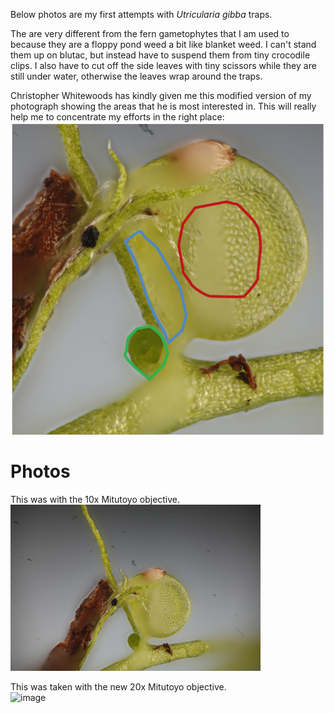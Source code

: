 
Below photos are my first attempts with <i>Utricularia gibba</i> traps. 

The are very different from the fern gametophytes that I am used to because they are a floppy pond weed a bit like blanket weed. I can't stand them up on blutac, but instead have to suspend them from tiny crocodile clips. I also have to cut off the side leaves with tiny scissors while they are still under water, otherwise the leaves wrap around the traps.

Christopher Whitewoods has kindly given me this modified version of my photograph showing the areas that he is most interested in. This will really help me to concentrate my efforts in the right place:<br>
<img src="/images/gallery/practise%20shots/UtricularaTargets.jpg" alt="image"/>

# Photos

This was with the 10x Mitutoyo objective. <br>
<img src="/images/gallery/practise%20shots/20180224utricularia.jpg"  width="400" alt="image"/>

This was taken with the new 20x Mitutoyo objective.<br>
<img src="/images/gallery/practise%20shots/20180224utricularia2.jpg" width="400" alt="image"/>
